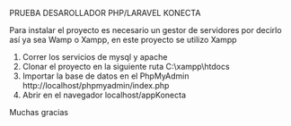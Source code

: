 PRUEBA DESAROLLADOR PHP/LARAVEL KONECTA

Para instalar el proyecto es necesario un gestor de servidores por decirlo así ya sea Wamp o Xampp, en este proyecto se utilizo Xampp

1. Correr los servicios de mysql y apache
2. Clonar el proyecto en la siguiente ruta C:\xampp\htdocs
3. Importar la base de datos en el PhpMyAdmin http://localhost/phpmyadmin/index.php
4. Abrir en el navegador localhost/appKonecta



Muchas gracias
